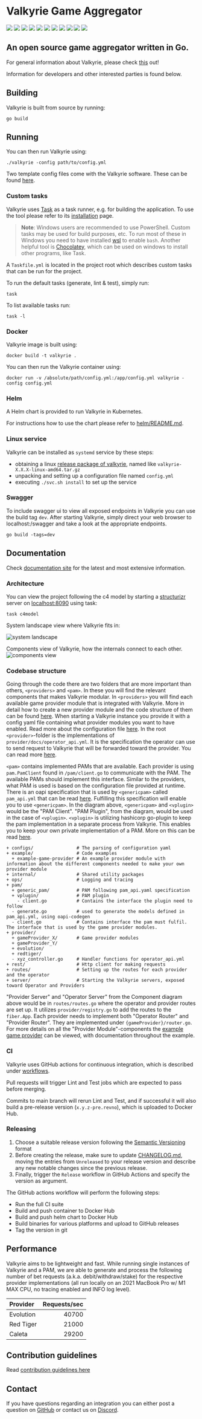 # Valkyrie Game Aggregator
[![](https://img.shields.io/badge/License-MIT%20-brightgreen.svg)](./LICENSE.md)
[![](https://img.shields.io/github/actions/workflow/status/valkyrie-fnd/valkyrie/gh-workflow.yml)](https://github.com/valkyrie-fnd/valkyrie/actions/workflows/gh-workflow.yml)
![](https://img.shields.io/github/last-commit/valkyrie-fnd/valkyrie)
[![](https://img.shields.io/website?url=https%3A%2F%2Fvalkyrie.bet)](https://valkyrie.bet/docs)
![](https://img.shields.io/github/go-mod/go-version/valkyrie-fnd/valkyrie)
![](https://img.shields.io/github/languages/top/valkyrie-fnd/valkyrie)
![](https://img.shields.io/tokei/lines/github/valkyrie-fnd/valkyrie)
[![](https://img.shields.io/docker/image-size/valkyriefnd/valkyrie)](https://hub.docker.com/r/valkyriefnd/valkyrie)
[![](https://img.shields.io/github/v/release/valkyrie-fnd/valkyrie)](https://github.com/valkyrie-fnd/valkyrie/releases)
![](https://img.shields.io/maintenance/yes/2023)
![](https://img.shields.io/discord/1105398334023282688?label=Discord&style=flat-square)

## An open source game aggregator written in Go.
For general information about Valkyrie, please check [this](https://valkyrie.bet/about) out!

Information for developers and other interested parties is found below.

## Building

Valkyrie is built from source by running:

```shell
go build
```

## Running

You can then run Valkyrie using:

```shell
./valkyrie -config path/to/config.yml
```
Two template config files come with the Valkyrie software. These can be found [here](configs/testdata).

### Custom tasks

Valkyrie uses [Task](https://taskfile.dev/) as a task runner, e.g. for building the application.
To use the tool please refer to its [installation](https://taskfile.dev/installation/) page.

> **Note**: Windows users are recommended to use PowerShell. Custom tasks may be used for build purposes, etc.
To run most of these in Windows you need to have installed [wsl](https://www.microsoft.com/store/productId/9P9TQF7MRM4R)
to enable `bash`. Another helpful tool is [Chocolatey](https://chocolatey.org/), which can be used on windows to
install other programs, like Task.

A `Taskfile.yml` is located in the project root which describes custom tasks that can be run for the project.

To run the default tasks (generate, lint & test), simply run:
```shell
task
```

To list available tasks run:

```shell
task -l
```

### Docker

Valkyrie image is built using:

```shell
docker build -t valkyrie .
```

You can then run the Valkyrie container using:

```shell
docker run -v /absolute/path/config.yml:/app/config.yml valkyrie -config config.yml
```

### Helm

A Helm chart is provided to run Valkyrie in Kubernetes.

For instructions how to use the chart please refer to [helm/README.md](./helm/README.md).

### Linux service

Valkyrie can be installed as `systemd` service by these steps:
- obtaining a linux [release package of valkyrie](/releases/latest/), named like `valkyrie-X.X.X-linux-amd64.tar.gz`
- unpacking and setting up a configuration file named `config.yml`
- executing `./svc.sh install` to set up the service

### Swagger

To include swagger ui to view all exposed endpoints in Valkyrie you can use the build tag `dev`.
After starting Valkyrie, simply direct your web browser to localhost:<port>/swagger and take a look at the
appropriate endpoints.

```shell
go build -tags=dev
```

## Documentation

Check [documentation site](https://valkyrie.bet/docs/) for the latest and most extensive information.

### Architecture
You can view the project following the c4 model by starting a [structurizr](https://structurizr.com/) server on [localhost:8090](http://localhost:8090) using task:
```shell
task c4model
```
System landscape view where Valkyrie fits in:

![system landscape](/structurizr/structurizr-1-OnlineGaming.png)

Components view of Valkyrie, how the internals connect to each other.
![components view](/structurizr/structurizr-1-Valkyrie-Components.png)

### Codebase structure
Going through the code there are two folders that are more important than others, `<providers>` and `<pam>`. In these you will find the relevant components that makes Valkyrie modular.
In `<providers>` you will find each available game provider module that is integrated with Valkyrie. More in detail how to create a new provider module and the code structure of them can be found [here](./example/README.md).
When starting a Valkyrie instance you provide it with a config yaml file containing what provider modules you want to have enabled. Read more about the configuration file [here](https://valkyrie.bet/docs/get-started/configuration).
In the root `<provider>`-folder is the implementations of `provider/docs/operator_api.yml`. It is the specification the operator can use to send request to Valkyrie that will be forwarded toward the provider. You can read more [here](https://valkyrie.bet/docs/operator/valkyrie-operator-api).

`<pam>` contains implemented PAMs that are available. Each provider is using `pam.PamClient` found in `/pam/client.go` to communicate with the PAM. The available PAMs should implement this interface. Similar to the providers, what PAM is used is based on the configuration file provided at runtime. There is an oapi specification that is used by `<genericpam>` called `pam_api.yml` that can be read [here](https://valkyrie.bet/docs/wallet/valkyrie-pam/valkyrie-pam-api).
Fulfilling this specification will enable you to use `<genericpam>`. In the diagram above, `<genericpam>` and `<vplugin>` would be the "PAM Client".
"PAM Plugin", from the diagram, would be used in the case of `<vplugin>`. `<vplugin>` is utilizing hashicorp go-plugin to keep the pam implementation in a separate process from Valkyrie. This enables you to keep your own private implementation of a PAM. More on this can be read [here](https://valkyrie.bet/docs/wallet/vplugin/vplugin-introduction).
``` text
+ configs/                # The parsing of configuration yaml
+ example/                # Code examples
  + example-game-provider # An example provider module with information about the different components needed to make your own provider module
+ internal/               # Shared utility packages
+ ops/                    # Logging and tracing
+ pam/
  + generic_pam/          # PAM following pam_api.yaml specification
  + vplugin/              # PAM plugin
    - client.go           # Contains the interface the plugin need to follow
  - generate.go           # used to generate the models defined in pam_api.yml, using oapi-codegen
  - client.go             # Contains interface the pam must fulfil. The interface that is used by the game provider modules.
+ provider/
  + gameProvider_X/       # Game provider modules
  + gameProvider_Y/
  + evolution/
  + redtiger/
  - xyz_controller.go     # Handler functions for operator_api.yml
+ rest/                   # Http client for making requests
+ routes/                 # Setting up the routes for each provider and the operator
+ server/                 # Starting the Valkyrie servers, exposed toward Operator and Providers
```
"Provider Server" and "Operator Server" from the Component diagram above would be in `routes/routes.go` where the operator and provider routes are set up. It utilizes `provider/registry.go` to add the routes to the `fiber.App`. Each provider needs to implement both "Operator Router" and "Provider Router". They are implemented under `{gameProvider}/router.go`. For more details on all the "Provider Module"-components the [example game provider](./example/README.md) can be viewed, with documentation throughout the example.

### CI

Valkyrie uses GitHub actions for continuous integration, which is described under [workflows](./.github/workflows).

Pull requests will trigger Lint and Test jobs which are expected to pass before merging.

Commits to main branch will rerun Lint and Test, and if successful it will also build a pre-release
version (`x.y.z-pre.revno`), which is uploaded to Docker Hub.

### Releasing

1. Choose a suitable release version following the [Semantic Versioning](https://semver.org/spec/v2.0.0.html) format
2. Before creating the release, make sure to update [CHANGELOG.md](./CHANGELOG.md), moving the entries from `Unreleased`
   to your release version and describe any new notable changes since the previous release.
3. Finally, trigger the `Release` workflow in GitHub Actions and specify the version as argument.

The GitHub actions workflow will perform the following steps:
* Run the full CI suite
* Build and push container to Docker Hub
* Build and push helm chart to Docker Hub
* Build binaries for various platforms and upload to GitHub releases
* Tag the version in git

## Performance
Valkyrie aims to be lightweight and fast. While running single instances of Valkyrie and a PAM, we are able to generate and process the following number of bet requests (a.k.a. debit/withdraw/stake) for the respective provider implementations (all run locally on an 2021 MacBook Pro w/ M1 MAX CPU, no tracing enabled and INFO log level).


| Provider  | Requests/sec |
|:----------|-------------:|
| Evolution |        40700 |
| Red Tiger |        21000 |
| Caleta    |        29200 |

## Contribution guidelines

Read [contribution guidelines here](./CONTRIBUTING.md)

## Contact

If you have questions regarding an integration you can either post a question on [GitHub](https://github.com/valkyrie-fnd/valkyrie/discussions) or contact us on [Discord](https://discord.gg/AdHGJS3wHX).
